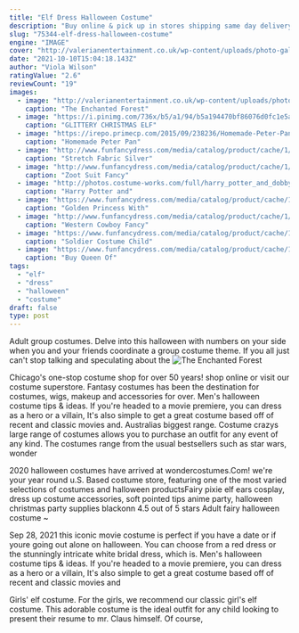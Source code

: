 ```yaml
---
title: "Elf Dress Halloween Costume"
description: "Buy online & pick up in stores shipping same day delivery include out of stock athletic wear sets bones chewy treats costume accessory set costume apparel bottoms costume apparel sets"
slug: "75344-elf-dress-halloween-costume"
engine: "IMAGE"
cover: "http://valerianentertainment.co.uk/wp-content/uploads/photo-gallery/The_Enchanted_Forest_11.jpg"
date: "2021-10-10T15:04:18.143Z"
author: "Viola Wilson"
ratingValue: "2.6"
reviewCount: "19"
images:
  - image: "http://valerianentertainment.co.uk/wp-content/uploads/photo-gallery/The_Enchanted_Forest_11.jpg"
    caption: "The Enchanted Forest"
  - image: "https://i.pinimg.com/736x/b5/a1/94/b5a194470bf86076d0fc1e5a699c8f2a--elf-makeup-makeup-tips.jpg"
    caption: "GLITTERY CHRISTMAS ELF"
  - image: "https://irepo.primecp.com/2015/09/238236/Homemade-Peter-Pan-Costume_ExtraLarge1000_ID-1210345.jpg?v=1210345"
    caption: "Homemade Peter Pan"
  - image: "http://www.funfancydress.com/media/catalog/product/cache/1/image/1200x/040ec09b1e35df139433887a97daa66f/S/A/SANC_7240.jpg"
    caption: "Stretch Fabric Silver"
  - image: "http://www.funfancydress.com/media/catalog/product/cache/1/image/1200x/040ec09b1e35df139433887a97daa66f/2/5/25603_s.jpg"
    caption: "Zoot Suit Fancy"
  - image: "http://photos.costume-works.com/full/harry_potter_and_dobby3.jpg"
    caption: "Harry Potter and"
  - image: "https://www.funfancydress.com/media/catalog/product/cache/1/image/1200x/040ec09b1e35df139433887a97daa66f/S/A/SANC_3897.jpg"
    caption: "Golden Princess With"
  - image: "http://www.funfancydress.com/media/catalog/product/cache/1/image/1200x/040ec09b1e35df139433887a97daa66f/W/I/WIKEM-3038_4.jpg"
    caption: "Western Cowboy Fancy"
  - image: "https://www.funfancydress.com/media/catalog/product/cache/1/image/1200x/040ec09b1e35df139433887a97daa66f/S/A/SANC_5569.jpg"
    caption: "Soldier Costume Child"
  - image: "https://www.funfancydress.com/media/catalog/product/cache/1/image/1200x/040ec09b1e35df139433887a97daa66f/S/A/SANC_9019_b.jpg"
    caption: "Buy Queen Of"
tags:
  - "elf"
  - "dress"
  - "halloween"
  - "costume"
draft: false
type: post
---
```


Adult group costumes. Delve into this halloween with numbers on your side when you and your friends coordinate a group costume theme. If you all just can't stop talking and speculating about the
![The Enchanted Forest](http://valerianentertainment.co.uk/wp-content/uploads/photo-gallery/The_Enchanted_Forest_11.jpg "The Enchanted Forest")

Chicago&#39;s one-stop costume shop for over 50 years! shop online or visit our costume superstore. Fantasy costumes has been the destination for costumes, wigs, makeup and accessories for over. Men&#39;s halloween costume tips &amp; ideas.  If you&#39;re headed to a movie premiere, you can dress as a hero or a villain, It&#39;s also simple to get a great costume based off of recent and classic movies and. Australias biggest range. Costume crazys large range of costumes allows you to purchase an outfit for any event of any kind. The costumes range from the usual bestsellers such as star wars, wonder
<!--inArticleAds-->

<!--galleryOne-->

2020 halloween costumes have arrived at wondercostumes.Com! we're your year round u.S. Based costume store, featuring one of the most varied selections of costumes and halloween productsFairy pixie elf ears cosplay, dress up costume accessories, soft pointed tips anime party, halloween christmas party supplies blackonn 4.5 out of 5 stars  Adult fairy halloween costume ~
<!--inArticleAds-->

<!--galleryTwo-->

Sep 28, 2021 this iconic movie costume is perfect if you have a date or if youre going out alone on halloween. You can choose from a red dress or the stunningly intricate white bridal dress, which is. Men's halloween costume tips & ideas.  If you're headed to a movie premiere, you can dress as a hero or a villain, It's also simple to get a great costume based off of recent and classic movies and
<!--galleryThree-->

Girls' elf costume. For the girls, we recommend our classic girl's elf costume. This adorable costume is the ideal outfit for any child looking to present their resume to mr. Claus himself. Of course,